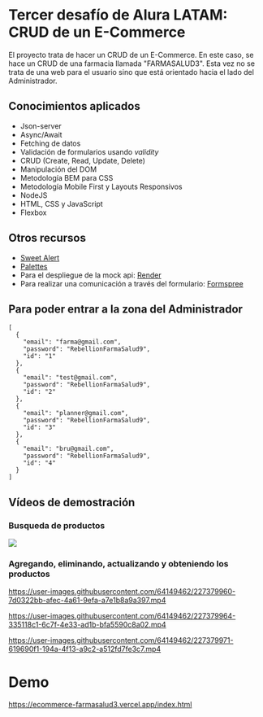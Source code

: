 # Tercer desafío de Alura LATAM: CRUD de un E-Commerce

El proyecto trata de hacer un CRUD de un E-Commerce. En este caso, se hace un CRUD de una farmacia llamada "FARMASALUD3".
Esta vez no se trata de una web para el usuario sino que está orientado hacia el lado del Administrador.

## Conocimientos aplicados

- Json-server
- Async/Await
- Fetching de datos
- Validación de formularios usando _validity_
- CRUD (Create, Read, Update, Delete)
- Manipulación del DOM
- Metodología BEM para CSS
- Metodología Mobile First y Layouts Responsivos
- NodeJS
- HTML, CSS y JavaScript
- Flexbox

## Otros recursos
- [Sweet Alert](https://sweetalert.js.org/)
- [Palettes](https://palettes.shecodes.io/palettes)
- Para el despliegue de la mock api: [Render](https://render.com/)
- Para realizar una comunicación a través del formulario: [Formspree](https://formspree.io/)

## Para poder entrar a la zona del Administrador

```
[
  {
    "email": "farma@gmail.com",
    "password": "RebellionFarmaSalud9",
    "id": "1"
  },
  {
    "email": "test@gmail.com",
    "password": "RebellionFarmaSalud9",
    "id": "2"
  },
  {
    "email": "planner@gmail.com",
    "password": "RebellionFarmaSalud9",
    "id": "3"
  },
  {
    "email": "bru@gmail.com",
    "password": "RebellionFarmaSalud9",
    "id": "4"
  }
]
```

## Vídeos de demostración

### Busqueda de productos

![](https://user-images.githubusercontent.com/64149462/227379951-f0753468-a95f-44f9-9e54-494ebcc8da27.gif)

### Agregando, eliminando, actualizando y obteniendo los productos

https://user-images.githubusercontent.com/64149462/227379960-7d0322bb-afec-4a61-9efa-a7e1b8a9a397.mp4


https://user-images.githubusercontent.com/64149462/227379964-335118c1-6c7f-4e33-ad1b-bfa5590c8a02.mp4


https://user-images.githubusercontent.com/64149462/227379971-619690f1-194a-4f13-a9c2-a512fd7fe3c7.mp4

# Demo

https://ecommerce-farmasalud3.vercel.app/index.html
